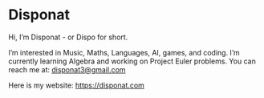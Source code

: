 # Disponat

Hi, I’m Disponat - or Dispo for short.


I’m interested in Music, Maths, Languages, AI, games, and coding. I’m currently learning Algebra and working on Project Euler problems.
You can reach me at: disponat3@gmail.com

Here is my website: https://disponat.com

<!---
Disponat/Disponat is a ✨ special ✨ repository because its `README.md` (this file) appears on your GitHub profile.
You can click the Preview link to take a look at your changes.
--->

